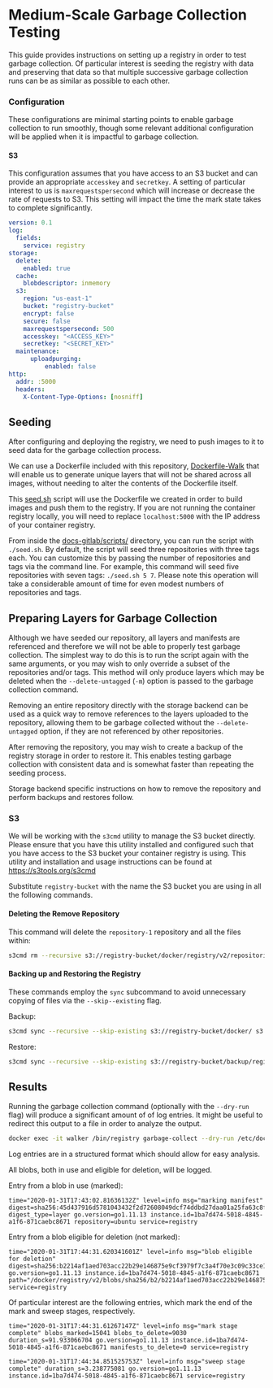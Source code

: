 # Medium-Scale Garbage Collection Testing

This guide provides instructions on setting up a registry in order to test
garbage collection. Of particular interest is seeding the registry with data and
preserving that data so that multiple successive garbage collection runs can be
as similar as possible to each other.

### Configuration

These configurations are minimal starting points to enable garbage
collection to run smoothly, though some relevant additional configuration
will be applied when it is impactful to garbage collection.

#### S3

This configuration assumes that you have access to an S3 bucket and can provide
an appropriate `accesskey` and `secretkey`. A setting of particular interest
to us is `maxrequestspersecond` which will increase or decrease the rate of
requests to S3. This setting will impact the time the mark state takes to
complete significantly.

```yaml
version: 0.1
log:
  fields:
    service: registry
storage:
  delete:
    enabled: true
  cache:
    blobdescriptor: inmemory
  s3:
    region: "us-east-1"
    bucket: "registry-bucket"
    encrypt: false
    secure: false
    maxrequestspersecond: 500
    accesskey: "<ACCESS_KEY>"
    secretkey: "<SECRET_KEY>"
  maintenance:
      uploadpurging:
          enabled: false
http:
  addr: :5000
  headers:
    X-Content-Type-Options: [nosniff]
```

## Seeding

After configuring and deploying the registry, we need to push images to it to
seed data for the garbage collection process.

We can use a Dockerfile included with this repository,
[Dockerfile-Walk](scripts/Dockerfile-Walk) that will enable us to
generate unique layers that will not be shared across all images, without
needing to alter the contents of the Dockerfile itself.

This [seed.sh](scripts/seed.sh) script will use the Dockerfile we created in
order to build images and push them to the registry. If you are not running the
container registry locally, you will need to replace `localhost:5000` with the
IP address of your container registry.

From inside the [docs-gitlab/scripts/](scripts/) directory, you can run the
script with `./seed.sh`. By default, the script will seed three repositories
with three tags each. You can customize this by passing the number of
repositories and tags via the command line. For example, this command will seed
five repositories with seven tags: `./seed.sh 5 7`.  Please note this operation
will take a considerable amount of time for even modest numbers of repositories
and tags.

## Preparing Layers for Garbage Collection

Although we have seeded our repository, all layers and manifests are referenced
and therefore we will not be able to properly test garbage collection. The
simplest way to do this is to run the script again with the same arguments, or
you may wish to only override a subset of the repositories and/or tags. This
method will only produce layers which may be deleted when the
`--delete-untagged` (`-m`) option is passed to the garbage collection command.

Removing an entire repository directly with the storage backend can be used as
a quick way to remove references to the layers uploaded to the repository,
allowing them to be garbage collected without the `--delete-untagged` option, if
they are not referenced by other repositories.

After removing the repository, you may wish to create a backup of the registry
storage in order to restore it. This enables testing garbage collection with
consistent data and is somewhat faster than repeating the seeding process.

Storage backend specific instructions on how to remove the repository and
perform backups and restores follow.

### S3

We will be working with the `s3cmd` utility to manage the S3 bucket directly.
Please ensure that you have this utility installed and configured such that you
have access to the S3 bucket your container registry is using. This utility
and installation and usage instructions can be found at https://s3tools.org/s3cmd

Substitute `registry-bucket` with the name the S3 bucket you are using in all
the following commands.

#### Deleting the Remove Repository

This command will delete the `repository-1` repository and all the files within:

```bash
s3cmd rm --recursive s3://registry-bucket/docker/registry/v2/repositories/repository-1/
```

#### Backing up and Restoring the Registry

These commands employ the `sync` subcommand to avoid unnecessary copying of
files via the `--skip--existing` flag.

Backup:
```bash
s3cmd sync --recursive --skip-existing s3://registry-bucket/docker/ s3://registry-bucket/backup/registry-1/
```

Restore:
```bash
s3cmd sync --recursive --skip-existing s3://registry-bucket/backup/registry-1/registry/ s3://registry-bucket/docker/
```


## Results

Running the garbage collection command (optionally with the `--dry-run` flag)
will produce a significant amount of of log entries. It might be useful to
redirect this output to a file in order to analyze the output.

```bash
docker exec -it walker /bin/registry garbage-collect --dry-run /etc/docker/registry/config.yml &> /path/to/file
```

Log entries are in a structured format which should allow for easy analysis.

All blobs, both in use and eligible for deletion, will be logged.

Entry from a blob in use (marked):
```
time="2020-01-31T17:43:02.81636132Z" level=info msg="marking manifest" digest=sha256:45d437916d5781043432f2d72608049dcf74ddbd27daa01a25fa63c8f1b9adc4 digest_type=layer go.version=go1.11.13 instance.id=1ba7d474-5018-4845-a1f6-871caebc8671 repository=ubuntu service=registry
```

Entry from a blob eligible for deletion (not marked):
```
time="2020-01-31T17:44:31.620341601Z" level=info msg="blob eligible for deletion" digest=sha256:b2214af1aed703acc22b29e146875e9cf3979f7c3a4f70e3c09c33ce174b6053 go.version=go1.11.13 instance.id=1ba7d474-5018-4845-a1f6-871caebc8671 path="/docker/registry/v2/blobs/sha256/b2/b2214af1aed703acc22b29e146875e9cf3979f7c3a4f70e3c09c33ce174b6053/data" service=registry
```

Of particular interest are the following entries, which mark the end of the
mark and sweep stages, respectively.

```
time="2020-01-31T17:44:31.61267147Z" level=info msg="mark stage complete" blobs_marked=15041 blobs_to_delete=9030 duration_s=91.933066704 go.version=go1.11.13 instance.id=1ba7d474-5018-4845-a1f6-871caebc8671 manifests_to_delete=0 service=registry
```

```
time="2020-01-31T17:44:34.851525753Z" level=info msg="sweep stage complete" duration_s=3.238775081 go.version=go1.11.13 instance.id=1ba7d474-5018-4845-a1f6-871caebc8671 service=registry
```
